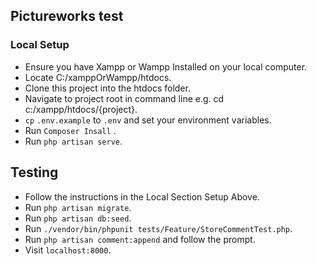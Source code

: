 ## Pictureworks test

### Local Setup
-   Ensure you have Xampp or Wampp Installed on your local computer.
-   Locate C:/xamppOrWampp/htdocs.
-   Clone this project into the htdocs folder.
-   Navigate to project root in command line e.g. cd c:/xampp/htdocs/{project}.
-   `cp` `.env.example` to `.env` and set your environment variables.
-   Run `Composer Insall` .
-   Run `php artisan serve`.


## Testing

-   Follow the instructions in the Local Section Setup Above.
-   Run `php artisan migrate`.
-   Run `php artisan db:seed`.
-   Run `./vendor/bin/phpunit tests/Feature/StoreCommentTest.php`.
-   Run `php artisan comment:append` and follow the prompt.
-   Visit `localhost:8000`.


